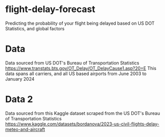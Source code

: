 # flight-delay-forecast
Predicting the probability of your flight being delayed based on US DOT Statistics, and global factors

# Data
Data sourced from US DOT's Bureau of Transportation Statistics https://www.transtats.bts.gov/OT_Delay/OT_DelayCause1.asp?20=E
This data spans all carriers, and all US based airports from June 2003 to January 2024

# Data 2
Data sourced from this Kaggle dataset scraped from the US DOT's Bureau of Transportation Statistics https://www.kaggle.com/datasets/bordanova/2023-us-civil-flights-delay-meteo-and-aircraft